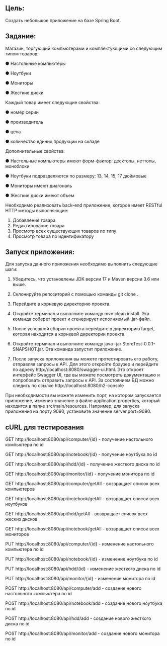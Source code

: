## Цель:
Cоздать небольшое приложение на базе Spring Boot.

## Задание:
Магазин, торгующий компьютерами и комплектующими со следующим типом товаров:

● Настольные компьютеры

● Ноутбуки

● Мониторы

● Жесткие диски

Каждый товар имеет следующие свойства:

● номер серии

● производитель

● цена

● количество единиц продукции на складе

Дополнительные свойства:

● Настольные компьютеры имеют форм-фактор: десктопы, неттопы, моноблоки

● Ноутбуки подразделяются по размеру: 13, 14, 15, 17 дюймовые

● Мониторы имеют диагональ

● Жесткие диски имеют объем

Необходимо реализовать back-end приложение, которое имеет RESTful HTTP методы
выполняющие:
1. Добавление товара
2. Редактирование товара
3. Просмотр всех существующих товаров по типу
4. Просмотр товара по идентификатору

## Запуск приложения:
Для запуска данного приложения необходимо выполнить следующие шаги:

1. Убедитесь, что установлены JDK версии 17 и Maven версии 3.6 или выше.

2. Склонируйте репозиторий с помощью команды git clone <repository-url>.

3. Перейдите в корневую директорию проекта.

4. Откройте терминал и выполните команду mvn clean install. 
Эта команда соберет проект и сгенерирует исполняемый .jar-файл.

5. После успешной сборки проекта перейдите в директорию target, 
которая находится в корневой директории проекта.

6. Откройте терминал и выполните команду java -jar StoreTest-0.0.1-SNAPSHOT.jar.
Эта команда запустит приложение.

7. После запуска приложения вы можете протестировать его работу,
отправляя запросы к API. Для этого откройте браузер и перейдите по адресу 
http://localhost:8080/swagger-ui.html. Это откроет интерфейс Swagger UI,
где вы можете посмотреть документацию и попробовать отправить запросы к API.
За состоянием БД можно следить по ссылке http://localhost:8080/h2-console

При необходимости вы можете изменить порт, на котором запускается приложение,
изменив значение в файле application.properties, который находится в папке 
src/main/resources. Например, для запуска приложения на порту 9090, 
установите значение server.port=9090.

## cURL для тестирования
GET http://localhost:8080/api/computer/{id} - получение настольного компьютера по id

GET http://localhost:8080/api/notebook/{id} - получение ноутбука по id

GET http://localhost:8080/api/hdd/{id} - получение жесткого диска по id

GET http://localhost:8080/api/monitor/{id} - получение монитора по id

GET http://localhost:8080/api/computer/getAll - возвращает список всех компьютеров

GET http://localhost:8080/api/notebook/getAll - возвращает список всех ноутбуков

GET http://localhost:8080/api/hdd/getAll - возвращает список всех жескиз дисков

GET http://localhost:8080/api/notebook/getAll - возвращает список всех мониторов

PUT http://localhost:8080/api/computer/{id} - изменение настольного компьютера по id

PUT http://localhost:8080/api/notebook/{id} - изменение ноутбука по id

PUT http://localhost:8080/api/hdd/{id} - изменение жесткого диска по id

PUT http://localhost:8080/api/monitor/{id} - изменение монитора по id

POST http://localhost:8080/api/computer/add - создание нового настольного компьютера по id

POST http://localhost:8080/api/notebook/add - создание нового ноутбука по id

POST http://localhost:8080/api/hdd/add - создание нового жесткого диска по id

POST http://localhost:8080/api/monitor/add - создание нового монитора по id
